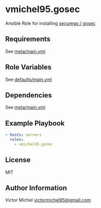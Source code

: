 vmichel95.gosec
=========

Ansible Role for installing [securego / gosec](https://github.com/securego/gosec)

Requirements
------------

See [meta/main.yml](meta/main.yml)

Role Variables
--------------

See [defaults/main.yml](defaults/main.yml)

Dependencies
------------

See [meta/main.yml](meta/main.yml)

Example Playbook
----------------

```yml
- hosts: servers
  roles:
    - vmichel95.gosec
```

License
-------

MIT

Author Information
------------------

Victor Michel <victormichel95@gmail.com>

